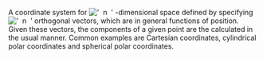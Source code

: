 A coordinate system for
!['  n  '](../dictionary/equation_images/20237.1..png) -dimensional
space defined by specifying
!['  n  '](../dictionary/equation_images/20237.2..png) orthogonal
vectors, which are in general functions of position. Given these
vectors, the components of a given point are the calculated in the usual
manner. Common examples are Cartesian coordinates, cylindrical polar
coordinates and spherical polar coordinates.
